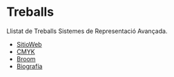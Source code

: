 # Treballs
Llistat de Treballs Sistemes de Representació Avançada.

* [SitioWeb](https://adrianguillenfrances.github.io/SitioWeb/)
* [CMYK](https://adrianguillenfrances.github.io/CMYK/)
* [Broom](https://adrianguillenfrances.github.io/Broom/)
* [Biografía](https://adrianguillenfrances.github.io/4_Biografia/)
